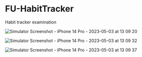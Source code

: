 # FU-HabitTracker

Habit tracker examination

![Simulator Screenshot - iPhone 14 Pro - 2023-05-03 at 13 09 20](https://user-images.githubusercontent.com/43537329/236395095-dfb19692-1ed3-4374-a5bc-47f85b977692.png) 



![Simulator Screenshot - iPhone 14 Pro - 2023-05-03 at 13 09 32](https://user-images.githubusercontent.com/43537329/236395104-631c78ac-58e2-46ad-ba01-b5df53eb4376.png)


![Simulator Screenshot - iPhone 14 Pro - 2023-05-03 at 13 09 37](https://user-images.githubusercontent.com/43537329/236395108-12e265b0-c1c4-40e8-b32d-63e551902ea9.png)
